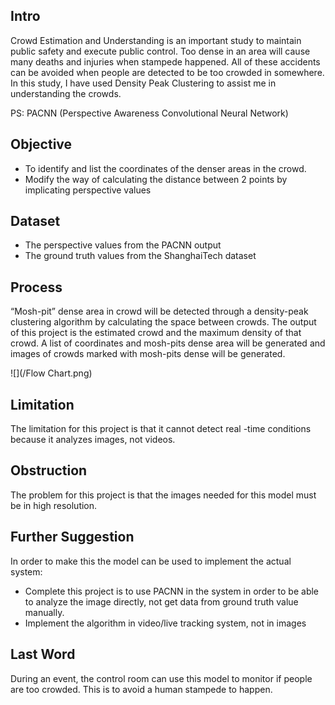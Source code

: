 ## Intro
Crowd Estimation and Understanding is an important study to maintain public safety and execute public control. Too dense in an area will cause many deaths and injuries when stampede happened. All of these accidents can be avoided when people are detected to be too crowded in somewhere. In this study, I have used Density Peak Clustering to assist me in understanding the crowds. 

PS: PACNN (Perspective Awareness Convolutional Neural Network)

## Objective
+ To identify and list the coordinates of the denser areas in the crowd. 
+ Modify the way of calculating the distance between 2 points by implicating perspective values
 
## Dataset
+ The perspective values from the PACNN output 
+ The ground truth values from the ShanghaiTech dataset 

## Process
“Mosh-pit” dense area in crowd will be detected through a density-peak clustering algorithm by calculating the space between crowds. The output of this project is the estimated crowd and the maximum density of that crowd. A list of coordinates and mosh-pits dense area will be generated and images of crowds marked with mosh-pits dense will be generated. 

![](/Flow Chart.png)

## Limitation
The limitation for this project is that it cannot detect real -time conditions because it analyzes images, not videos. 

## Obstruction
The problem for this project is that the images needed for this model must be in high resolution. 

## Further Suggestion
In order to make this the model can be used to implement the actual system:
- Complete this project is to use PACNN in the system in order to be able to analyze the image directly, not get data from ground truth value manually. 
- Implement the algorithm in video/live tracking system, not in images

## Last Word
During an event, the control room can use this model to monitor if people are too crowded. This is to avoid a human stampede to happen. 

